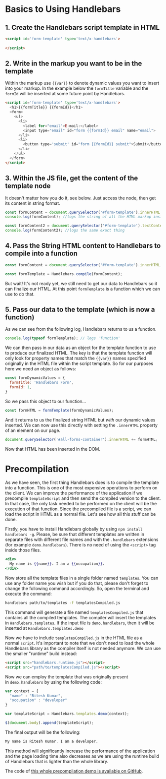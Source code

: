 Basics to Using Handlebars
===========================

## 1. Create the Handlebars script template in HTML

```HTML
<script id='form-template' type='text/x-handlebars'>
  
</script>
```

## 2. Write in the markup you want to be in the template
Within the markup use `{{var}}` to denote dynamic values you want to insert into your markup. In the example below the `formTitle` variable and the `formId` will be inserted at some future point by Handlebars.
```HTML
<script id='form-template' type='text/x-handlebars'>
  <h1>{{formTitle}} {{formId}}</h1>
  <form>
    <ul>
      <li>
        <label for="email">E-mail:</label>
        <input type="email" id="form {{formId}} email" name="email">
      </li>
      <li>
        <button type='submit' id="form {{formId}} submit">Submit</button>
      </li>
    </ul>
  </form>
</script>
```

## 3. Within the JS file, get the content of the template node
It doesn't matter how you do it, see below. Just access the node, then get its
content in string format.
```javascript
const formContent = document.querySelector('#form-template').innerHTML;
console.log(formContent); //logs the string of all the HTML markup inside the handlebars template tag

const formContent2 = document.querySelector('#form-template').textContent;
console.log(formContent2); //logs the same exact thing
```

## 4. Pass the String HTML content to Handlebars to compile into a function

```javascript
const formContent = document.querySelector('#form-template').innerHTML;

const formTemplate = Handlebars.compile(formContent);
```
But wait! It's not ready yet, we still need to get our data to Handlebars so it can finalize our HTML. At this point `formTemplate` is a function which we can use to do that.

## 5. Pass our data to the template (which is now a function)
As we can see from the following log, Handlebars returns to us a function.
```javascript
console.log(typeof formTemplate); // logs 'function'
```
We can then pass in our data as an object for the template function to use to produce our finalized HTML. The key is that the template function will only look for property names that match the `{{var}}` names specified originally in the HTML file within the script template. So for our purposes here we need an object as follows:
```javascript
const formDynamicValues = {
  formTitle: 'Handlebars Form',
  formId: 1,
}
```
So we pass this object to our function...
```javascript
const formHTML = formTemplate(formDynamicValues);
```
And it returns to us the finalized string HTML but _with_ our dynamic values inserted.
We can now use this directly with setting the `.innerHTML` property of an element on our page.

```javascript
document.querySelector('#all-forms-container').innerHTML += formHTML;
```
Now that HTML has been inserted in the DOM.


Precompilation
==================

As we have seen, the first thing Handlebars does is to compile the template into a function. This is one of the most expensive operations to perform on the client. We can improve the performance of the application if we precompile `templateScript` and then send the compiled version to the client. In that case, the only task needed to be performed on the client will be the execution of that function. Since the precompiled file is a script, we can load the script in HTML as a normal file. Let's see how all this stuff can be done.

Firstly, you have to install Handlebars globally by using `npm install handlebars -g`. Please, be sure that different templates are written in separate files with different file names and with the `.handlebars` extensions (for example `demo.handlebars`). There is no need of using the `<script>` tag inside those files.

```handlebars
<div>
  My name is {{name}}. I am a {{occupation}}.
</div>
```

Now store all the template files in a single folder named `templates`. You can use any folder name you wish but if you do that, please don't forget to change the following command accordingly. So, open the terminal and execute the command:

```bash
handlebars path/to/templates -f templatesCompiled.js
```

This command will generate a file named `templatesCompiled.js` that contains all the compiled templates. The compiler will insert the templates in `Handlebars.templates`. If the input file is `demo.handlebars`, then it will be inserted at `Handlebars.templates.demo`

Now we have to include `templatesCompiled.js` in the HTML file as a normal `script`. It's important to note that we don't need to load the whole Handlebars library as the compiler itself is not needed anymore. We can use the smaller "runtime" build instead:

```HTML
<script src="handlebars.runtime.js"></script>
<script src="path/to/templatesCompiled.js"></script>
```

Now we can employ the template that was originally present in `demo.handlebars` by using the following code:

```javascript
var context = {
  "name" : "Ritesh Kumar",
  "occupation" : "developer"
}

var templateScript = Handlebars.templates.demo(context);

$(document.body).append(templateScript);
```

The final output will be the following:

```HTML
My name is Ritesh Kumar. I am a developer.
```

This method will significantly increase the performance of the application and the page loading time also decreases as we are using the runtime build of Handlebars that is lighter than the whole library.

The code of [this whole precompilation demo is available on GitHub](https://github.com/sitepoint-editors/handlebars-precompilation-demo).